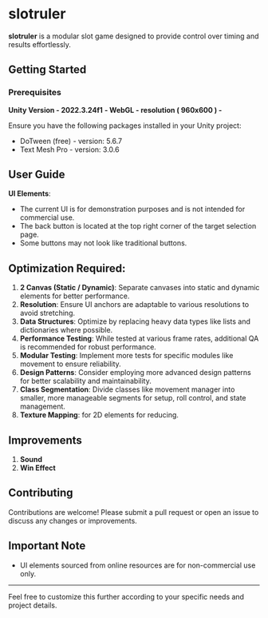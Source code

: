 # slotruler

**slotruler** is a modular slot game designed to provide control over timing and results effortlessly.

## Getting Started

### Prerequisites

**Unity Version - 2022.3.24f1**
**- WebGL - resolution ( 960x600 ) -**

Ensure you have the following packages installed in your Unity project:

- DoTween (free) - version: 5.6.7
- Text Mesh Pro - version: 3.0.6

## User Guide

**UI Elements**:
- The current UI is for demonstration purposes and is not intended for commercial use.
- The back button is located at the top right corner of the target selection page.
- Some buttons may not look like traditional buttons.

## Optimization Required:

1. **2 Canvas (Static / Dynamic)**: Separate canvases into static and dynamic elements for better performance.
2. **Resolution**: Ensure UI anchors are adaptable to various resolutions to avoid stretching.
3. **Data Structures**: Optimize by replacing heavy data types like lists and dictionaries where possible.
4. **Performance Testing**: While tested at various frame rates, additional QA is recommended for robust performance.
5. **Modular Testing**: Implement more tests for specific modules like movement to ensure reliability.
6. **Design Patterns**: Consider employing more advanced design patterns for better scalability and maintainability.
7. **Class Segmentation**: Divide classes like movement manager into smaller, more manageable segments for setup, roll control, and state management.
8. **Texture Mapping**: for 2D elements for reducing.

## Improvements

1. **Sound**
2. **Win Effect**

## Contributing

Contributions are welcome! Please submit a pull request or open an issue to discuss any changes or improvements.

## Important Note

- UI elements sourced from online resources are for non-commercial use only.

---

Feel free to customize this further according to your specific needs and project details.
